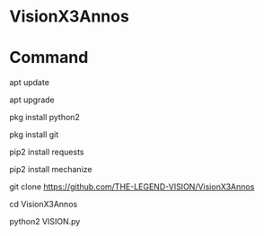 # VisionX3Annos

# Command

apt update 

apt upgrade 

pkg install python2

pkg install git

pip2 install requests

pip2 install mechanize

git clone https://github.com/THE-LEGEND-VISION/VisionX3Annos

cd VisionX3Annos

python2 VISION.py
